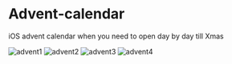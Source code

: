 # Advent-calendar
iOS advent calendar when you need to open day by day till Xmas

<p>
<img src="https://i.ibb.co/LtQzhj3/advent1.png" alt="advent1" border="0">
<img src="https://i.ibb.co/QfhVN0G/advent2.png" alt="advent2" border="0">
<img src="https://i.ibb.co/HrRyj2v/advent3.png" alt="advent3" border="0">
<img src="https://i.ibb.co/p289BmS/advent4.png" alt="advent4" border="0">
</p>
